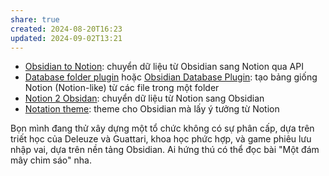 ```yaml
---
share: true
created: 2024-08-20T16:23
updated: 2024-09-02T13:21
---
```

- [Obsidian to Notion](https://github.com/EasyChris/obsidian-to-notion "EasyChris/obsidian-to-notion: Share obsidian markdown file to notion and generate notion share link"): chuyển dữ liệu từ Obsidian sang Notion qua API
- [Database folder plugin](https://github.com/RafaelGB/obsidian-db-folder "RafaelGB/obsidian-db-folder: Obsidian Plugin to Allow Notion like database based on folders") hoặc [Obsidian Database Plugin](https://github.com/tomaszkiewicz/obsidian-database-plugin "tomaszkiewicz/obsidian-database-plugin: Enables creating databases based on files in Obsidian - like Dataview, but with editing!"): tạo bảng giống Notion (Notion-like) từ các file trong một folder
- [Notion 2 Obsidan](https://github.com/visualcurrent/Notion-2-Obsidan "visualcurrent/Notion-2-Obsidan: Conversion routines to convert all Notion .md exports to full Obsidian compatibility"): chuyển dữ liệu từ Notion sang Obsidian
- [Notation theme](https://forum.obsidian.md/t/notation-theme-dark-and-light-more-customisable/568 "Notation theme (dark and light - more customisable) - Share &amp; showcase - Obsidian Forum"): theme cho Obsidian mà lấy ý tưởng từ Notion

Bọn mình đang thử xây dựng một tổ chức không có sự phân cấp, dựa trên triết học của Deleuze và Guattari, khoa học phức hợp, và game phiêu lưu nhập vai, dựa trên nền tảng Obsidian. Ai hứng thú có thể đọc bài "Một đám mây chim sáo" nha.

